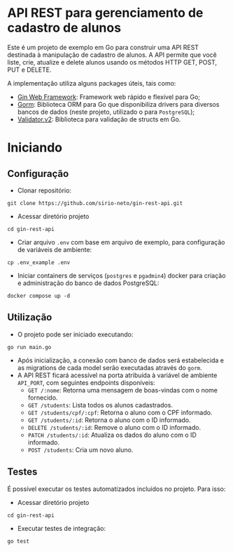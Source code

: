 # API REST para gerenciamento de cadastro de alunos

Este é um projeto de exemplo em Go para construir uma API REST destinada à manipulação de cadastro de alunos. A API permite que você liste, crie, atualize e delete alunos usando os métodos HTTP GET, POST, PUT e DELETE.

A implementação utiliza alguns packages úteis, tais como:
- [Gin Web Framework](https://github.com/gin-gonic/gin): Framework web rápido e flexível para Go;
- [Gorm](https://gorm.io/index.html): Biblioteca ORM para Go que disponibiliza drivers para diversos bancos de dados (neste projeto, utilizado o para `PostgreSQL`);
- [Validator.v2](https://github.com/go-playground/validator): Biblioteca para validação de structs em Go.


# Iniciando

## Configuração
- Clonar repositório:
```
git clone https://github.com/sirio-neto/gin-rest-api.git
```
- Acessar diretório projeto
```
cd gin-rest-api
```
- Criar arquivo `.env` com base em arquivo de exemplo, para configuração de variáveis de ambiente:
```
cp .env_example .env
```
- Iniciar containers de serviços (`postgres` e `pgadmin4`) docker para criação e administração do banco de dados PostgreSQL:
```
docker compose up -d
```

## Utilização
- O projeto pode ser iniciado executando:
```
go run main.go
```
- Após inicialização, a conexão com banco de dados será estabelecida e as migrations de cada model serão executadas através do `gorm`.
- A API REST ficará acessível na porta atribuída à variável de ambiente `API_PORT`, com seguintes endpoints disponíveis:
	- `GET /:nome`: Retorna uma mensagem de boas-vindas com o nome fornecido.
	- `GET /students`: Lista todos os alunos cadastrados.
	- `GET /students/cpf/:cpf`: Retorna o aluno com o CPF informado.
	- `GET /students/:id`: Retorna o aluno com o ID informado.
	- `DELETE /students/:id`: Remove o aluno com o ID informado.
	- `PATCH /students/:id`: Atualiza os dados do aluno com o ID informado.
	- `POST /students`: Cria um novo aluno.

## Testes
É possível executar os testes automatizados incluídos no projeto. Para isso:
- Acessar diretório projeto
```
cd gin-rest-api
```
- Executar testes de integração:
```
go test
```